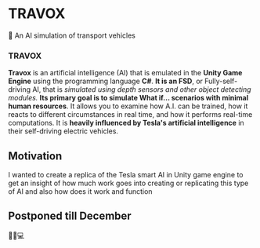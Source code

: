 # TRAVOX
 🤖 An AI simulation of transport vehicles


### TRAVOX
**Travox** is an artificial intelligence (AI) that is emulated in the **Unity Game Engine** using the programming language **C#**. **It is an FSD**, or Fully-self-driving AI, that is *simulated using depth sensors and other object detecting modules.* **Its primary goal is to simulate What if... scenarios with minimal human resources**. It allows you to examine how A.I. can be trained, how it reacts to different circumstances in real time, and how it performs real-time computations. It is **heavily influenced by Tesla's artificial intelligence** in their self-driving electric vehicles.


## Motivation
I wanted to create a replica of the Tesla smart AI in Unity game engine to get an insight of how much work goes into creating or replicating this type of AI and also how does it work and function

## Postponed till December 
✌🏻💻
